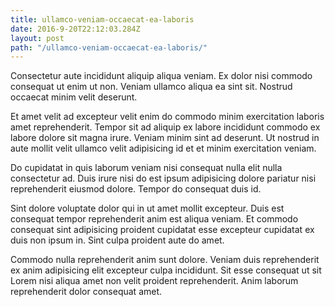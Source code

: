 ```yaml
---
title: ullamco-veniam-occaecat-ea-laboris
date: 2016-9-20T22:12:03.284Z
layout: post
path: "/ullamco-veniam-occaecat-ea-laboris/"
---
```


Consectetur aute incididunt aliquip aliqua veniam. Ex dolor nisi commodo consequat ut enim ut non. Veniam ullamco aliqua ea sint sit. Nostrud occaecat minim velit deserunt.

Et amet velit ad excepteur velit enim do commodo minim exercitation laboris amet reprehenderit. Tempor sit ad aliquip ex labore incididunt commodo ex labore dolore sit magna irure. Veniam minim sint ad deserunt. Ut nostrud in aute mollit velit ullamco velit adipisicing id et et minim exercitation veniam.

Do cupidatat in quis laborum veniam nisi consequat nulla elit nulla consectetur ad. Duis irure nisi do est ipsum adipisicing dolore pariatur nisi reprehenderit eiusmod dolore. Tempor do consequat duis id.

Sint dolore voluptate dolor qui in ut amet mollit excepteur. Duis est consequat tempor reprehenderit anim est aliqua veniam. Et commodo consequat sint adipisicing proident cupidatat esse excepteur cupidatat ex duis non ipsum in. Sint culpa proident aute do amet.

Commodo nulla reprehenderit anim sunt dolore. Veniam duis reprehenderit ex anim adipisicing elit excepteur culpa incididunt. Sit esse consequat ut sit Lorem nisi aliqua amet non velit proident reprehenderit. Anim laborum reprehenderit dolor consequat amet.